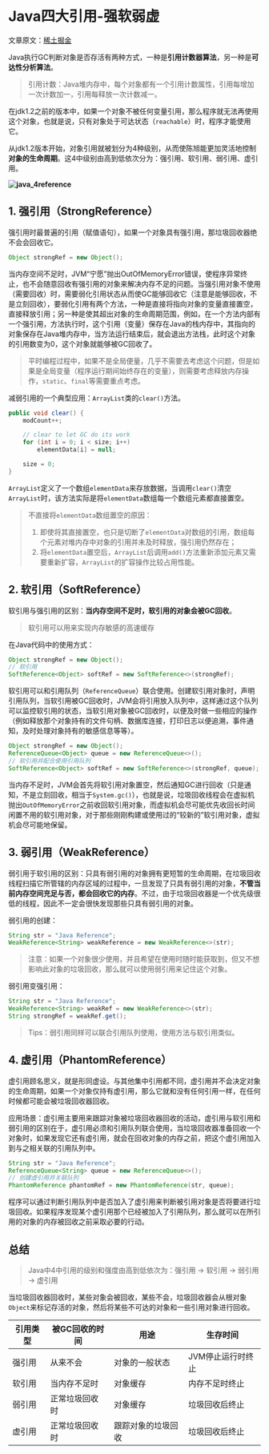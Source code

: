 # Java四大引用-强软弱虚

文章原文：[稀土掘金](https://juejin.cn/post/6844903665241686029)

Java执行GC判断对象是否存活有两种方式，一种是**引用计数器算法**，另一种是**可达性分析算法**。

> 引用计数：Java堆内存中，每个对象都有一个引用计数属性，引用每增加一次计数加一，引用每释放一次计数减一。

在jdk1.2之前的版本中，如果一个对象不被任何变量引用，那么程序就无法再使用这个对象，也就是说，只有对象处于可达状态（`reachable`）时，程序才能使用它。

从jdk1.2版本开始，对象引用就被划分为4种级别，从而使陈旭能更加灵活地控制**对象的生命周期**。这4中级别由高到低依次分为：强引用、软引用、弱引用、虚引用。

**![java_4reference](https://gitee.com/triabin/img_bed/raw/master/2024/08/12/776fa7195f07158299916f75edb52eea-java_4reference.png)**

## 1. 强引用（StrongReference）

强引用时最普遍的引用（赋值语句），如果一个对象具有强引用，那垃圾回收器绝不会会回收它。

```java
Object strongRef = new Object();
```

当内存空间不足时，JVM“宁愿”抛出OutOfMemoryError错误，使程序异常终止，也不会随意回收有强引用的对象来解决内存不足的问题。当强引用对象不使用（需要回收）时，需要弱化引用状态从而使GC能够回收它（注意是能够回收，不是立刻回收），要弱化引用有两个方法，一种是直接将指向对象的变量直接置空，直接释放引用；另一种是使其超出对象的生命周期范围，例如，在一个方法内部有一个强引用，方法执行时，这个引用（变量）保存在Java的栈内存中，其指向的对象保存在Java堆内存中，当方法运行结束后，就会退出方法栈，此时这个对象的引用数变为0，这个对象就能够被GC回收了。

> 平时编程过程中，如果不是全局便量，几乎不需要去考虑这个问题，但是如果是全局变量（程序运行期间始终存在的变量），则需要考虑释放内存操作，`static`、`final`等需要重点考虑。

减弱引用的一个典型应用：`ArrayList`类的`clear()`方法。

```java
public void clear() {
    modCount++;

    // clear to let GC do its work
    for (int i = 0; i < size; i++)
        elementData[i] = null;

    size = 0;
}
```

`ArrayList`定义了一个数组`elementData`来存放数据，当调用`clear()`清空`ArrayList`时，该方法实际是将`elementData`数组每一个数组元素都直接置空。

> 不直接将`elementData`数组置空的原因：
>
> 1. 即使将其直接置空，也只是切断了`elementData`对数组的引用，数组每个元素对堆内存中对象的引用并未及时释放，强引用仍然存在；
> 2. 将`elementData`置空后，`ArrayList`后调用`add()`方法重新添加元素又需要重新扩容，`ArrayList`的扩容操作比较占用性能。

## 2. 软引用（SoftReference）

软引用与强引用的区别：**当内存空间不足时，软引用的对象会被GC回收**。

> 软引用可以用来实现内存敏感的高速缓存

在Java代码中的使用方式：

```java
Object strongRef = new Object();
// 软引用
SoftReference<Object> softRef = new SoftReference<>(strongRef);
```

软引用可以和引用队列（`ReferenceQueue`）联合使用。创建软引用对象时，声明引用队列，当软引用被GC回收时，JVM会将引用放入队列中，这样通过这个队列可以监控软引用的状态，当软引用对象被GC回收时，以便及时做一些相应的操作（例如释放那个对象持有的文件句柄、数据库连接，打印日志以便追溯，事件通知，及时处理对象持有的敏感信息等等）。

```java
Object strongRef = new Object();
ReferenceQueue<Object> queue = new ReferenceQueue<>();
// 软引用并配合使用引用队列
SoftReference<Object> softRef = new SoftReference<>(strongRef, queue);
```

当内存不足时，JVM会首先将软引用对象置空，然后通知GC进行回收（只是通知，不是立刻回收，相当于`System.gc()`），也就是说，垃圾回收线程会在虚拟机抛出`OutOfMemoryError`之前收回软引用对象，而虚拟机会尽可能优先收回长时间闲置不用的软引用对象，对于那些刚刚构建或使用过的“较新的”软引用对象，虚拟机会尽可能地保留。

## 3. 弱引用（WeakReference）

弱引用于软引用的区别：只具有弱引用的对象拥有更短暂的生命周期，在垃圾回收线程扫描它所管辖的内存区域的过程中，一旦发现了只具有弱引用的对象，**不管当前内存空间充足与否，都会回收它的内存**。不过，由于垃圾回收器是一个优先级很低的线程，因此不一定会很快发现那些只具有弱引用的对象。

弱引用的创建：

```java
String str = "Java Reference";
WeakReference<String> weakReference = new WeakReference<>(str);
```

> 注意：如果一个对象很少使用，并且希望在使用时随时能获取到，但又不想影响此对象的垃圾回收，那么就可以使用弱引用来记住这个对象。

弱引用变强引用：

```java
String str = "Java Reference";
WeakReference<String> weakRef = new WeakReference<>(str);
String strongRef = weakRef.get();
```

> Tips：弱引用同样可以联合引用队列使用，使用方法与软引用类似。

## 4. 虚引用（PhantomReference）

虚引用顾名思义，就是形同虚设。与其他集中引用都不同，虚引用并不会决定对象的生命周期，如果一个对象仅持有虚引用，那么它就和没有任何引用一样，在任何时候都可能会被垃圾回收器回收。

应用场景：虚引用主要用来跟踪对象被垃圾回收器回收的活动，虚引用与软引用和弱引用的区别在于，虚引用必须和引用队列联合使用，当垃圾回收器准备回收一个对象时，如果发现它还有虚引用，就会在回收对象的内存之前，把这个虚引用加入到与之相关联的引用队列中。

```java
String str = "Java Reference";
ReferenceQueue<String> queue = new ReferenceQueue<>();
// 创建虚引用并关联队列
PhantomReference phantomRef = new PhantomReference(str, queue);
```

程序可以通过判断引用队列中是否加入了虚引用来判断被引用对象是否将要进行垃圾回收。如果程序发现某个虚引用那个已经被加入了引用队列，那么就可以在所引用的对象的内存被回收之前采取必要的行动。

## 总结

> Java中4中引用的级别和强度由高到低依次为：强引用 -> 软引用 -> 弱引用 -> 虚引用

当垃圾回收器回收时，某些对象会被回收，某些不会，垃圾回收器会从根对象`Object`来标记存活的对象，然后将某些不可达的对象和一些引用对象进行回收。

| 引用类型 | 被GC回收的时间 | 用途               | 生存时间          |
| -------- | -------------- | ------------------ | ----------------- |
| 强引用   | 从来不会       | 对象的一般状态     | JVM停止运行时终止 |
| 软引用   | 当内存不足时   | 对象缓存           | 内存不足时终止    |
| 弱引用   | 正常垃圾回收时 | 对象缓存           | 垃圾回收后终止    |
| 虚引用   | 正常垃圾回收时 | 跟踪对象的垃圾回收 | 垃圾回收后终止    |

